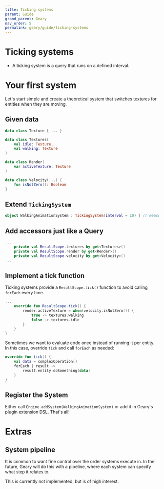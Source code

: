 ```yaml
---
title: Ticking systems
parent: Guide
grand_parent: Geary
nav_order: 5
permalink: geary/guide/ticking-systems
---
```


# Ticking systems

- A ticking system is a query that runs on a defined interval.

# Your first system

Let's start simple and create a theoretical system that switches textures for entities when they are moving.

## Given data

```kotlin
data class Texture { ... }

data class Textures(
    val idle: Texture,
    val walking: Texture
)

data class Render(
    var activeTexture: Texture
)

data class Velocity(...) {
    fun isNotZero(): Boolean
}
```

## Extend `TickingSystem`

```kotlin
object WalkingAnimationSystem : TickingSystem(interval = 10) { // measured in ticks
```

## Add accessors just like a Query
```kotlin
...
    private val ResultScope.textures by get<Textures>()
    private val ResultScope.render by get<Render>()
    private val ResultScope.velocity by get<Velocity>()
...
```

## Implement a tick function

Ticking systems provide a `ResultScope.tick()` function to avoid calling `forEach` every time.

```kotlin
...
    override fun ResultScope.tick() {
        render.activeTexture = when(velocity.isNotZero()) {
            true -> textures.walking
            false -> textures.idle
        }
    }
}
```

Sometimes we want to evaluate code once instead of running it per entity. In this case, override `tick` and call `forEach` as needed:

```kotlin
override fun tick() {
    val data = complexOperation()
    forEach { result ->
        result.entity.doSomething(data)
    }
}
```

## Register the System

Either call `Engine.addSystem(WalkingAnimationSystem)` or add it in Geary's plugin extension DSL. That's all!

# Extras

## System pipeline

It is common to want fine control over the order systems execute in. In the future, Geary will do this with a pipeline, where each system can specify what step it relates to. 

This is currently not implemented, but is of high interest.
